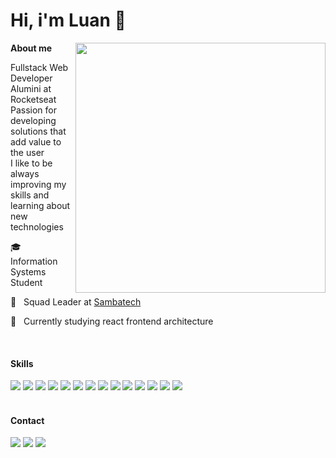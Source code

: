 <h1>
  Hi, i'm Luan 👋️
</h1>

<img  min-width="400px" max-width="400px" width="400px" align="right"  src="https://github-readme-stats.vercel.app/api?username=luanfonsecap&show_icons=true&theme=tokyonight" />

<p align="left">
  <b>About me</b>

  <br />

  Fullstack Web Developer <br />
  Alumini at Rocketseat <br />
  Passion for developing solutions that add value to the user <br />
  I like to be always improving my skills and learning about new technologies <br />
</p>

<p align="left"> 
  🎓 &nbsp; Information Systems Student

  💼 &nbsp; Squad Leader at <a href="https://github.com/sambatech">Sambatech</a>

  🌱 &nbsp; Currently studying react frontend architecture
</p>

<br />

<section>
  <h4>Skills</h4>
  
  <img src="https://img.shields.io/badge/HTML5-E34F26?style=for-the-badge&logo=html5&logoColor=white">

  <img src="https://img.shields.io/badge/CSS3-1572B6?style=for-the-badge&logo=css3&logoColor=white">

  <img src="https://img.shields.io/badge/Sass-CC6699?style=for-the-badge&logo=sass&logoColor=white">

  <img src="https://img.shields.io/badge/TypeScript-007ACC?style=for-the-badge&logo=typescript&logoColor=white">  

  <img src="https://img.shields.io/badge/JavaScript-F7DF1E?style=for-the-badge&logo=javascript&logoColor=black">

  <img src="https://img.shields.io/badge/React-20232A?style=for-the-badge&logo=react&logoColor=61DAFB">

  <img src="https://img.shields.io/badge/Redux-593D88?style=for-the-badge&logo=redux&logoColor=white">

  <img src="https://img.shields.io/badge/React_Native-20232A?style=for-the-badge&logo=react&logoColor=61DAFB">

  <img src="https://img.shields.io/badge/NestJS-e0234e?style=for-the-badge&logo=nestjs&logoColor=white">

  <img src="https://img.shields.io/badge/Express.js-404D59?style=for-the-badge">

  <img src="	https://img.shields.io/badge/PostgreSQL-316192?style=for-the-badge&logo=postgresql&logoColor=white">

  <img src="https://img.shields.io/badge/Redis-D9281A?style=for-the-badge&logo=redis&logoColor=white">

  <img src="https://img.shields.io/badge/Docker-2496ED?style=for-the-badge&logo=docker&logoColor=white">

  <img src="https://img.shields.io/badge/Git-E34F26?style=for-the-badge&logo=git&logoColor=white">
</section>

<br />

<h4>Contact</h4>

<p align="left">
  <a href="#" alt="Gmail">
  <img src="https://img.shields.io/badge/-iCloud-297ded?style=flat-square&labelColor=297ded&logo=icloud&logoColor=white&link=mailto:luanfonsecap@icloud.com" /></a>

  <a href="#" alt="Linkedin">
  <img src="https://img.shields.io/badge/-Linkedin-0e76a8?style=flat-square&logo=Linkedin&logoColor=white&link=https://www.linkedin.com/in/luanfonsecap/" /></a>

  <a href="#" alt="Instagram">
  <img src="https://img.shields.io/badge/-Instagram-DF0174?style=flat-square&labelColor=DF0174&logo=instagram&logoColor=white&link=https://www.instagram.com/luanfonsecap/"/></a>
</p>

